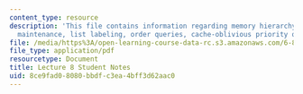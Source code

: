 ```yaml
---
content_type: resource
description: 'This file contains information regarding memory hierarchy: ordered-file
  maintenance, list labeling, order queries, cache-oblivious priority queues.'
file: /media/https%3A/open-learning-course-data-rc.s3.amazonaws.com/6-851-advanced-data-structures-spring-2012/8ce9fad08080bbdfc3ea4bff3d62aac0_MIT6_851S12_L8.pdf
file_type: application/pdf
resourcetype: Document
title: Lecture 8 Student Notes
uid: 8ce9fad0-8080-bbdf-c3ea-4bff3d62aac0
---
```

